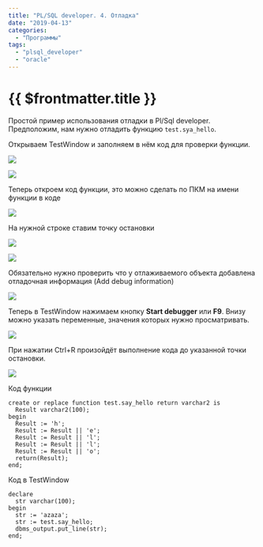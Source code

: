 ```yaml
---
title: "PL/SQL developer. 4. Отладка"
date: "2019-04-13"
categories: 
  - "Программы"
tags: 
  - "plsql_developer"
  - "oracle"
---
```


# {{ $frontmatter.title }}

Простой пример использования отладки в Pl/Sql developer. Предположим, нам нужно отладить функцию `test.sya_hello`.

Открываем TestWindow и заполняем в нём код для проверки функции.

![](images/pl_sql_dev_01.png)

![](images/pl_sql_dev_02.png)

Теперь откроем код функции, это можно сделать по ПКМ на имени функции в коде

![](images/pl_sql_dev_03.png)

На нужной строке ставим точку остановки

![](images/pl_sql_dev_04.png)

![](images/pl_sql_dev_05.png)

Обязательно нужно проверить что у отлаживаемого объекта добавлена отладочная информация (Add debug information)

![](images/pl_sql_dev_06.png)

Теперь в TestWindow нажимаем кнопку **Start debugger** или **F9**. Внизу можно указать переменные, значения которых нужно просматривать.

![](images/pl_sql_dev_07.png)

При нажатии Ctrl+R произойдёт выполнение кода до указанной точки остановки.

![](images/pl_sql_dev_08.png)

Код функции

```delphi
create or replace function test.say_hello return varchar2 is
  Result varchar2(100);
begin
  Result := 'h';
  Result := Result || 'e';
  Result := Result || 'l';
  Result := Result || 'l';
  Result := Result || 'o';  
  return(Result);
end;
```

Код в TestWindow

```delphi
declare  
  str varchar(100);
begin
  str := 'azaza';
  str := test.say_hello;
  dbms_output.put_line(str);  
end;
```
